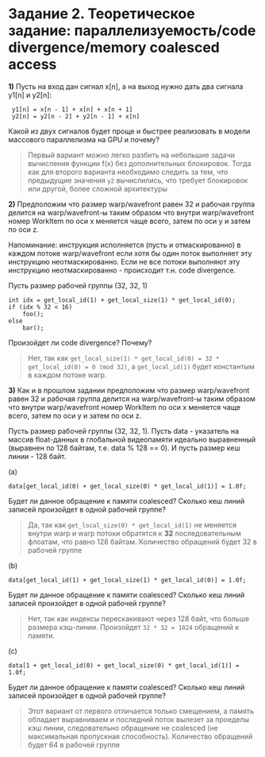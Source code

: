 # Задание 2. Теоретическое задание: параллелизуемость/code divergence/memory coalesced access


**1)** Пусть на вход дан сигнал x[n], а на выход нужно дать два сигнала y1[n] и y2[n]:

```
 y1[n] = x[n - 1] + x[n] + x[n + 1]
 y2[n] = y2[n - 2] + y2[n - 1] + x[n]
```

Какой из двух сигналов будет проще и быстрее реализовать в модели массового параллелизма на GPU и почему?

> Первый вариант можно легко разбить на небольшие задачи вычисления функции f(x) без дополнительных блокировок. Тогда как для второго варианта необходимо следить за тем, что предыдущие значения `y2` вычислились, что требует блокировок или другой, более сложной архитектуры

**2)** Предположим что размер warp/wavefront равен 32 и рабочая группа делится
 на warp/wavefront-ы таким образом что внутри warp/wavefront
 номер WorkItem по оси x меняется чаще всего, затем по оси y и затем по оси z.

Напоминание: инструкция исполняется (пусть и отмаскированно) в каждом потоке warp/wavefront если хотя бы один поток выполняет эту инструкцию неотмаскированно. Если не все потоки выполняют эту инструкцию неотмаскированно - происходит т.н. code divergence.

Пусть размер рабочей группы (32, 32, 1)

```
int idx = get_local_id(1) + get_local_size(1) * get_local_id(0);
if (idx % 32 < 16)
    foo();
else
    bar();
```

Произойдет ли code divergence? Почему?

> Нет, так как `get_local_size(1) * get_local_id(0) = 32 * get_local_id(0) = 0 (mod 32)`, а `get_local_id(1)` будет константым в каждом потоке warp.

**3)** Как и в прошлом задании предположим что размер warp/wavefront равен 32 и рабочая группа делится
 на warp/wavefront-ы таким образом что внутри warp/wavefront
 номер WorkItem по оси x меняется чаще всего, затем по оси y и затем по оси z.

Пусть размер рабочей группы (32, 32, 1).
Пусть data - указатель на массив float-данных в глобальной видеопамяти идеально выравненный (выравнен по 128 байтам, т.е. data % 128 == 0). И пусть размер кеш линии - 128 байт.

(a)
```
data[get_local_id(0) + get_local_size(0) * get_local_id(1)] = 1.0f;
```

Будет ли данное обращение к памяти coalesced? Сколько кеш линий записей произойдет в одной рабочей группе?

> Да, так как `get_local_size(0) * get_local_id(1)` не меняется внутри warp и warp потоки обратятся к **32** последовательным флоатам, что равно 128 байтам. Количество обращений будет 32 в рабочей группе

(b)
```
data[get_local_id(1) + get_local_size(1) * get_local_id(0)] = 1.0f;
```

Будет ли данное обращение к памяти coalesced? Сколько кеш линий записей произойдет в одной рабочей группе?

> Нет, так как индексы перескакивают через 128 байт, что больше размера кэш-линии. Произойдет `32 * 32 = 1024` обращений к памяти.

(c)
```
data[1 + get_local_id(0) + get_local_size(0) * get_local_id(1)] = 1.0f;
```

Будет ли данное обращение к памяти coalesced? Сколько кеш линий записей произойдет в одной рабочей группе?

> Этот вариант от первого отличается только смещением, а память обладает выравниваем и последний поток вылезет за проеделы кэш линии, следовательно обращение не coalesced (не максимальная пропускная способность). Количество обращений будет 64 в рабочей группе